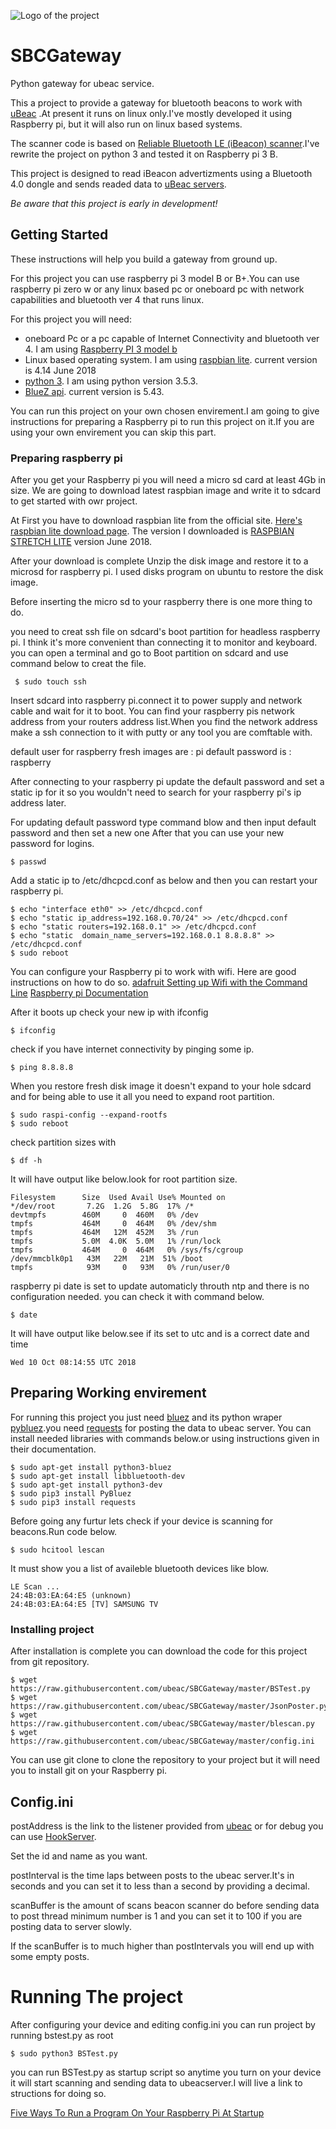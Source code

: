 ![Logo of the project](http://ui.ubeac.io/static/img/logo.svg)

# SBCGateway
Python gateway for ubeac service.

This a project to provide a gateway for bluetooth beacons to work with [uBeac](http://ui.ubeac.io) .At present it runs on linux only.I've mostly developed it using Raspberry pi, but it will also run on linux based systems.

The scanner code is based on [Reliable Bluetooth LE (iBeacon) scanner](https://github.com/ashokgelal/iBeacon-Scanner).I've rewrite the project on python 3 and tested it on Raspberry pi 3 B.

This project is designed to read iBeacon advertizments using a Bluetooth 4.0 dongle and sends readed data to [uBeac servers](http://ui.ubeac.io).

*Be aware that this project is early in development!*
## Getting Started
These instructions will help you build a gateway from ground up.

For this project you can use raspberry pi 3 model B or B+.You can use raspberry pi zero w or any linux based pc or oneboard pc with network capabilities and bluetooth ver 4 that runs linux.

For this project you will need:
* oneboard Pc or a pc capable of Internet Connectivity and bluetooth ver 4. I am using [Raspberry PI 3 model b](https://www.raspberrypi.org/products/)
* Linux based operating system. I am using [raspbian lite](https://www.raspberrypi.org/downloads/raspbian/). current version is 4.14 June 2018
* [python 3](https://www.python.org/). I am using python version 3.5.3.
* [BlueZ api](http://www.bluez.org/). current version is 5.43.

You can run this project on your own chosen envirement.I am going to give instructions for preparing a Raspberry pi to run this project on it.If you are using your own envirement you can skip this part.

### Preparing raspberry pi
After you get your Raspberry pi you will need a micro sd card at least 4Gb in size.
We are going to download latest raspbian image and write it to sdcard to get started with owr project.

At First you have to download raspbian lite from the official site.
[Here's raspbian lite download page](https://www.raspberrypi.org/downloads/raspbian/).
The version I downloaded is [RASPBIAN STRETCH LITE](https://downloads.raspberrypi.org/raspbian_lite_latest) version June 2018.

After your download is complete Unzip the disk image and restore it to a microsd for raspberry pi.
I used disks program on ubuntu to restore the disk image.

Before inserting the micro sd to your raspberry there is one more thing to do.

you need to creat ssh file on sdcard's boot partition for headless raspberry pi.
I think it's more convenient than connecting it to monitor and keyboard.
you can open a terminal and go to Boot partition on sdcard and use command below to creat the file.
```
 $ sudo touch ssh
```

Insert sdcard into raspberry pi.connect it to power supply and network cable and wait for it to boot.
You can find your raspberry pis network address from your routers address list.When you find the network address make a ssh connection to it with putty or any tool you are comftable with.

default user for raspberry fresh images are : pi
default password is : raspberry

After connecting to your raspberry pi update the default password and set a static ip for it so you wouldn't need to search for your raspberry pi's ip address later.

For updating default password type command blow and then input default password and then set a new one After that you can use your new password for logins.
```
$ passwd 
```
Add a static ip to /etc/dhcpcd.conf as below and then you can restart your raspberry pi.
```
$ echo "interface eth0" >> /etc/dhcpcd.conf 
$ echo "static ip_address=192.168.0.70/24" >> /etc/dhcpcd.conf 
$ echo "static routers=192.168.0.1" >> /etc/dhcpcd.conf
$ echo "static  domain_name_servers=192.168.0.1 8.8.8.8" >> /etc/dhcpcd.conf
$ sudo reboot
```
You can configure your Raspberry pi to work with wifi.
Here are good instructions on how to do so.
[adafruit Setting up Wifi with the Command Line](https://learn.adafruit.com/adafruits-raspberry-pi-lesson-3-network-setup/setting-up-wifi-with-occidentalis)
[Raspberry pi Documentation](https://www.raspberrypi.org/documentation/configuration/wireless/wireless-cli.md)

After it boots up check your new ip with ifconfig
```
$ ifconfig
```

check if you have internet connectivity by pinging some ip.
```
$ ping 8.8.8.8
```

When you restore fresh disk image it doesn't expand to your hole sdcard and for being able to use it all you need to expand root partition.
```
$ sudo raspi-config --expand-rootfs
$ sudo reboot
```

check partition sizes with 
```
$ df -h
```
It will have output like below.look for root partition size.
```
Filesystem      Size  Used Avail Use% Mounted on
*/dev/root       7.2G  1.2G  5.8G  17% /*
devtmpfs        460M     0  460M   0% /dev
tmpfs           464M     0  464M   0% /dev/shm
tmpfs           464M   12M  452M   3% /run
tmpfs           5.0M  4.0K  5.0M   1% /run/lock
tmpfs           464M     0  464M   0% /sys/fs/cgroup
/dev/mmcblk0p1   43M   22M   21M  51% /boot
tmpfs            93M     0   93M   0% /run/user/0
```
raspberry pi date is set to update automaticly throuth ntp and there is no configuration needed. you can check it with command below.
```
$ date
```
It will have output like below.see if its set to utc and is a correct date and time
```
Wed 10 Oct 08:14:55 UTC 2018
```

## Preparing Working envirement

For running this project you just need [bluez](http://www.bluez.org/) and its python wraper [pybluez](https://github.com/pybluez/pybluez).you need [requests](http://docs.python-requests.org/en/master/) for posting the data to ubeac server.
You can install needed libraries with commands below.or using instructions given in their documentation.
```
$ sudo apt-get install python3-bluez
$ sudo apt-get install libbluetooth-dev
$ sudo apt-get install python3-dev
$ sudo pip3 install PyBluez
$ sudo pip3 install requests
```
Before going any furtur lets check if your device is scanning for beacons.Run code below.
```
$ sudo hcitool lescan
```
It must show you a list of availeble bluetooth devices like blow.
```
LE Scan ...
24:4B:03:EA:64:E5 (unknown)
24:4B:03:EA:64:E5 [TV] SAMSUNG TV
```
### Installing project
After installation is complete you can download the code for this project from git repository.
```
$ wget https://raw.githubusercontent.com/ubeac/SBCGateway/master/BSTest.py
$ wget https://raw.githubusercontent.com/ubeac/SBCGateway/master/JsonPoster.py
$ wget https://raw.githubusercontent.com/ubeac/SBCGateway/master/blescan.py
$ wget https://raw.githubusercontent.com/ubeac/SBCGateway/master/config.ini
```
You can use git clone to clone the repository to your project but it will need you to install git on your Raspberry pi.

## Config.ini
postAddress is the link to the listener provided from [ubeac](http://ui.ubeac.io) or for debug you can use [HookServer](http://hook.ubeac.io).

Set the id and name as you want.

postInterval is the time laps between posts to the ubeac server.It's in seconds and you can set it to less than a second by providing a decimal.

scanBuffer is the amount of scans beacon scanner do before sending data to post thread minimum number is 1 and you can set it to 100 if you are posting data to server slowly.

If the scanBuffer is to much higher than postIntervals you will end up with some empty posts.

# Running The project

After configuring your device and editing config.ini you can run project by running bstest.py as root
```
$ sudo python3 BSTest.py
```

you can run BSTest.py as startup script so anytime you turn on your device it will start scanning and sending data to ubeacserver.I will live a link to structions for doing so.

[Five Ways To Run a Program On Your Raspberry Pi At Startup](https://www.dexterindustries.com/howto/run-a-program-on-your-raspberry-pi-at-startup/)